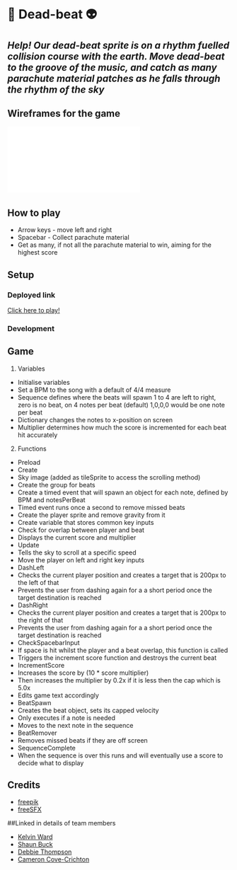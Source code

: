 # 🎸 **Dead-beat** 👽 
## *Help! Our dead-beat sprite is on a rhythm fuelled collision course with the earth. Move dead-beat to the groove of the music, and catch as many parachute material patches as he falls through the rhythm of the sky*

## Wireframes for the game

![wireframes](wireframes/dead-beat-wireframes.pdf)

## How to play

* Arrow keys - move left and right
* Spacebar - Collect parachute material
* Get as many, if not all the parachute material to win, aiming for the highest score

## Setup

### Deployed link

[Click here to play!](https://debbiect246.github.io/dead-beat/)


### Development

## Game

1. Variables
- Initialise variables
- Set a BPM to the song with a default of 4/4 measure
- Sequence defines where the beats will spawn 1 to 4 are left to right, zero is no beat, on 4 notes per beat (default) 1,0,0,0 would be one note per beat
- Dictionary changes the notes to x-position on screen
- Multiplier determines how much the score is incremented for each beat hit accurately

2. Functions
- Preload
- Create
-   Sky image (added as tileSprite to access the scrolling method)
-   Create the group for beats
-   Create a timed event that will spawn an object for each note, defined by BPM and notesPerBeat
-   Timed event runs once a second to remove missed beats
-   Create the player sprite and remove gravity from it
-   Create variable that stores common key inputs
-   Check for overlap between player and beat
-   Displays the current score and multiplier
- Update
-   Tells the sky to scroll at a specific speed
-   Move the player on left and right key inputs
- DashLeft
-   Checks the current player position and creates a target that is 200px to the left of that
-   Prevents the user from dashing again for a a short period once the target destination is reached
- DashRight
-   Checks the current player position and creates a target that is 200px to the right of that
-   Prevents the user from dashing again for a a short period once the target destination is reached
- CheckSpacebarInput
-   If space is hit whilst the player and a beat overlap, this function is called
-   Triggers the increment score function and destroys the current beat
- IncrementScore
-   Increases the score by (10 * score multiplier)
-   Then increases the multiplier by 0.2x if it is less then the cap which is 5.0x
-   Edits game text accordingly
- BeatSpawn
-   Creates the beat object, sets its capped velocity
-   Only executes if a note is needed
-   Moves to the next note in the sequence
- BeatRemover
-   Removes missed beats if they are off screen
- SequenceComplete
-   When the sequence is over this runs and will eventually use a score to decide what to display



## Credits

* [freepik](https://www.freepik.com/search?color=orange&format=search&query=patches&type=icon)
* [freeSFX](https://freesfx.co.uk/)

##Linked in details of team members
* [Kelvin Ward](https://www.linkedin.com/in/kelvinhere/)
* [Shaun Buck](https://www.linkedin.com/in/shaun-buck-749093221/)
* [Debbie Thompson](//www.linkedin.com/in/debbie-thompson-1baa4733/)
* [Cameron Cove-Crichton](https://www.linkedin.com/in/cameron-cove-crichton-8aa332198/)

